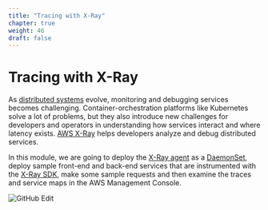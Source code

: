 ```yaml
---
title: "Tracing with X-Ray"
chapter: true
weight: 46
draft: false
---
```


# Tracing with X-Ray

As [distributed systems](https://en.wikipedia.org/wiki/Distributed_computing) evolve, monitoring and debugging services becomes challenging. Container-orchestration platforms like Kubernetes solve a lot of problems, but they also introduce new challenges for developers and operators in understanding how services interact and where latency exists. [AWS X-Ray](https://aws.amazon.com/xray/) helps developers analyze and debug distributed services.

In this module, we are going to deploy the [X-Ray agent](https://docs.aws.amazon.com/xray/latest/devguide/xray-daemon.html) as a [DaemonSet](https://kubernetes.io/docs/concepts/workloads/controllers/daemonset/), deploy sample front-end and back-end services that are instrumented with the [X-Ray SDK](https://docs.aws.amazon.com/xray/index.html#lang/en_us), make some sample requests and then examine the traces and service maps in the AWS Management Console.

![GitHub Edit](/images/x-ray/overview.png)
